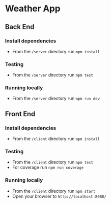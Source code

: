# Weather App

## Back End

### Install dependencies

* From the ```/server``` directory run ```npm install```

### Testing

* From the ```/server``` directory run ```npm test```

### Running locally

* From the ```/server``` directory run ```npm run dev```

## Front End

### Install dependencies

* From the ```/client``` directory run ```npm install```

### Testing

* From the ```/client``` directory run ```npm test```
* For coverage run  ```npm run coverage```

### Running locally

* From the ```/client``` directory run ```npm start```
* Open your browser to ```http://localhost:8080/```
